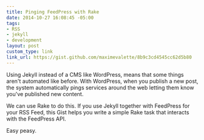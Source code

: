 ```yaml
---
title: Pinging FeedPress with Rake
date: 2014-10-27 16:08:45 -05:00
tags:
- RSS
- jekyll
- development
layout: post
custom_type: link
link_url: https://gist.github.com/maximevalette/8b9c3cd4545cc62d5b80
---
```


Using Jekyll instead of a CMS like WordPress, means that some things aren't automated like before. With WordPress, when you publish a new post, the system automatically pings services around the web letting them know you've published new content.

We can use Rake to do this. If you use Jekyll together with FeedPress for your RSS Feed, this Gist helps you write a simple Rake task that interacts with the FeedPress API.

Easy peasy.
